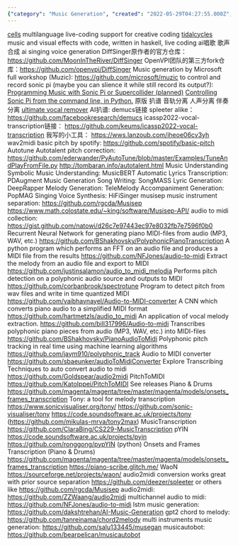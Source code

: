 ```yaml
---
{"category": "Music Generation", "created": "2022-05-29T04:27:55.000Z", "date": "2022-05-29 04:27:55", "description": "This article showcases various open-source tools for live coding, music generation, and audio processing. Tools mentioned include Supercollider, TidalCycles, Haskell, Sonic Pi, and MIDI conversion resources like LSTM music generation, GPT2 chord to melody, multi-instrument music generation, and musicautobot.", "modified": "2022-11-15T03:22:45.097Z", "tags": ["midi generation", "music analysis", "music generation", "singing", "track spliting"], "title": "supercollider"}
---
```

[cells](https://github.com/ales-tsurko/cells) multilanguage live-coding support for creative coding
[tidalcycles](https://tidalcycles.org/) music and visual effects with code, written in haskell, live coding
ai唱歌 歌声合成 ai singing voice generation
DiffSinger原作者的官方仓库：https://github.com/MoonInTheRiver/DiffSinger
OpenVPI团队的第三方fork仓库：https://github.com/openvpi/DiffSinger
Music generation by Microsoft full workshop (Muzic):
https://github.com/microsoft/muzic
to control and record sonic pi (maybe you can slience it while still record its output?):
[Programming Music with Sonic Pi or Supercollider (planned)](https://pypi.org/project/python-sonic/)
[Controlling Sonic Pi from the command line, in Python.](https://github.com/emlyn/sonic-pi-tool)
原版 扒谱 音轨分离 人声分离 伴奏分离 [ultimate vocal remover](https://github.com/Anjok07/ultimatevocalremovergui/blob/master/UVR.py)
AI扒谱:
demucs链接 spleeter alike：
https://github.com/facebookresearch/demucs
icassp2022-vocal-transcription链接：
https://github.com/keums/icassp2022-vocal-transcription
我写的小工具：
https://wws.lanzoub.com/iheoe06cv3yh
wav2midi basic pitch by spotify:
https://github.com/spotify/basic-pitch
Autotune Autotalent pitch correction:
https://github.com/ederwander/PyAutoTune/blob/master/Examples/TuneAndPlayFromFile.py
http://tombaran.info/autotalent.html
Music Understanding
Symbolic Music Understanding: MusicBERT
Automatic Lyrics Transcription: PDAugment
Music Generation
Song Writing: SongMASS
Lyric Generation: DeepRapper
Melody Generation: TeleMelody
Accompaniment Generation: PopMAG
Singing Voice Synthesis: HiFiSinger
musisep music instrument separation:
https://github.com/rgcda/Musisep
https://www.math.colostate.edu/~king/software/Musisep-API/
audio to midi collection:
https://gist.github.com/natowi/d26c7e97443ec97e8032fb7e7596f0b0
Recurrent Neural Network for generating piano MIDI-files from audio (MP3, WAV, etc.)
https://github.com/BShakhovsky/PolyphonicPianoTranscription
A python program which performs an FFT on an audio file and produces a MIDI file from the results
https://github.com/NFJones/audio-to-midi
Extract the melody from an audio file and export to MIDI
https://github.com/justinsalamon/audio_to_midi_melodia
Performs pitch detection on a polyphonic audio source and outputs to MIDI
https://github.com/corbanbrook/spectrotune
Program to detect pitch from wav files and write in time quantized MIDI
https://github.com/vaibhavnayel/Audio-to-MIDI-converter
A CNN which converts piano audio to a simplified MIDI format
https://github.com/hartmetzls/audio_to_midi
An application of vocal melody extraction.
https://github.com/bill317996/Audio-to-midi
Transcribes polyphonic piano pieces from audio (MP3, WAV, etc.) into MIDI-files
https://github.com/BShakhovsky/PianoAudioToMidi
Polyphonic pitch tracking in real time using machine learning algorithms
https://github.com/jaym910/polyphonic_track
Audio to MIDI converter
https://github.com/sbaeunker/audioToMidiConverter
Explore Transcribing Techniques to auto convert audio to midi
https://github.com/Goldspear/audio2midi
PitchToMIDI
https://github.com/KatoIppei/PitchToMIDI See releases
Piano & Drums
https://github.com/magenta/magenta/tree/master/magenta/models/onsets_frames_transcription
Tony: a tool for melody transcription
https://www.sonicvisualiser.org/tony/ https://github.com/sonic-visualiser/tony https://code.soundsoftware.ac.uk/projects/tony (https://github.com/mikulas-mrva/tony2max)
MusicTranscription
https://github.com/ClaraBing/CS229-MusicTranscription
pYIN
https://code.soundsoftware.ac.uk/projects/pyin https://github.com/ronggong/pypYIN (python)
Onsets and Frames Transcription (Piano & Drums)
https://github.com/magenta/magenta/tree/master/magenta/models/onsets_frames_transcription https://piano-scribe.glitch.me/
WaoN
https://sourceforge.net/projects/waon/
audio2midi conversion works great with prior source separation https://github.com/deezer/spleeter or others like https://github.com/rgcda/Musisep
audio2midi:
https://github.com/ZZWaang/audio2midi
multichannel audio to midi:
https://github.com/NFJones/audio-to-midi
lstm music generation:
https://github.com/dakshtrehan/AI-Music-Generation
gpt2 chord to melody:
https://github.com/tanreinama/chord2melody
multi instruments music generation:
https://github.com/salu133445/musegan
musicautobot:
https://github.com/bearpelican/musicautobot